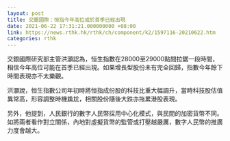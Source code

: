 ```yaml
---
layout: post
title: 交銀國際：恒指今年高位或於首季已經出現
date: 2021-06-22 17:31:21.000000000 +08:00
link: https://news.rthk.hk/rthk/ch/component/k2/1597116-20210622.htm
categories: rthk
---
```


交銀國際研究部主管洪灝認為，恒生指數在28000至29000點間拉鋸一段時間，相信今年高位可能在首季已經出現。如果增長型股份未有完全回歸，指數今年餘下時間表現亦不太樂觀。

洪灝說，恒生指數公司年初時將恒指成份股的科技比重大幅調升，當時科技股估值異常高，形容調整時機尷尬，相關股份隨後大跌亦拖累港股表現。

另外，他提到，人民銀行的數字人民幣採用中心化模式，與民間的加密貨幣不同。如將兩者看作對立關係，內地對虛擬貨幣的監管或打壓越嚴厲，數字人民幣的推廣力度會越大。
